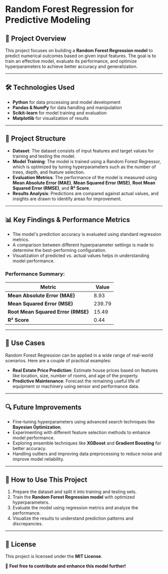 # **Random Forest Regression for Predictive Modeling**  

## 📌 Project Overview  
This project focuses on building a **Random Forest Regression model** to predict numerical outcomes based on given input features. The goal is to train an effective model, evaluate its performance, and optimize hyperparameters to achieve better accuracy and generalization.  

---

## 🛠 Technologies Used  
- **Python** for data processing and model development  
- **Pandas & NumPy** for data handling and manipulation  
- **Scikit-learn** for model training and evaluation  
- **Matplotlib** for visualization of results  

---

## 📂 Project Structure  
- **Dataset**: The dataset consists of input features and target values for training and testing the model.  
- **Model Training**: The model is trained using a Random Forest Regressor, which is optimized by tuning hyperparameters such as the number of trees, depth, and feature selection.  
- **Evaluation Metrics**: The performance of the model is measured using **Mean Absolute Error (MAE)**, **Mean Squared Error (MSE)**, **Root Mean Squared Error (RMSE)**, and **R² Score**.  
- **Results Analysis**: Predictions are compared against actual values, and insights are drawn to identify areas for improvement.  

---

## 📊 Key Findings & Performance Metrics  
- The model's prediction accuracy is evaluated using standard regression metrics.  
- A comparison between different hyperparameter settings is made to determine the best-performing configuration.  
- Visualization of predicted vs. actual values helps in understanding model performance.  

### **Performance Summary:**  

| Metric  | Value |
|---------|--------|
| **Mean Absolute Error (MAE)** | 8.93 |
| **Mean Squared Error (MSE)** | 239.79 |
| **Root Mean Squared Error (RMSE)** | 15.49 |
| **R² Score** | 0.44 |

---


## 💼 Use Cases  
Random Forest Regression can be applied in a wide range of real-world scenarios. Here are a couple of practical examples:

- **Real Estate Price Prediction**: Estimate house prices based on features like location, size, number of rooms, and age of the property.  
- **Predictive Maintenance**: Forecast the remaining useful life of equipment or machinery using sensor and performance data.

---


## 🔍 Future Improvements  
- Fine-tuning hyperparameters using advanced search techniques like **Bayesian Optimization**.  
- Experimenting with different feature selection methods to enhance model performance.  
- Exploring ensemble techniques like **XGBoost** and **Gradient Boosting** for better accuracy.  
- Handling outliers and improving data preprocessing to reduce noise and improve model reliability.  

---

## 📌 How to Use This Project  
1. Prepare the dataset and split it into training and testing sets.  
2. Train the **Random Forest Regression model** with optimized hyperparameters.  
3. Evaluate the model using regression metrics and analyze the performance.  
4. Visualize the results to understand prediction patterns and discrepancies.  

---

## 📝 License  
This project is licensed under the **MIT License**.  

🚀 **Feel free to contribute and enhance this model further!**
